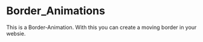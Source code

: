 # Border_Animations
This is a Border-Animation. With this you can create a moving border in your websie.
